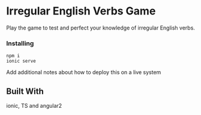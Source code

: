 

# Irregular English Verbs Game

Play the game to test and perfect your knowledge of irregular English verbs.


### Installing


```
npm i
ionic serve
```



Add additional notes about how to deploy this on a live system

## Built With

ionic, TS and angular2

